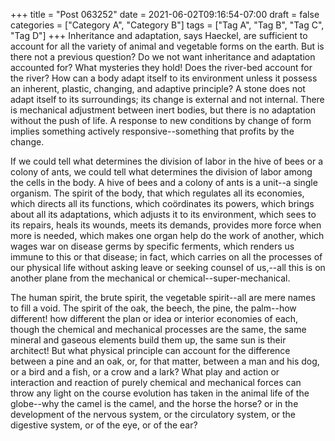 +++
title = "Post 063252"
date = 2021-06-02T09:16:54-07:00
draft = false
categories = ["Category A", "Category B"]
tags = ["Tag A", "Tag B", "Tag C", "Tag D"]
+++
Inheritance and adaptation, says Haeckel, are sufficient to account for all the variety of animal and vegetable forms on the earth. But is there not a previous question? Do we not want inheritance and adaptation accounted for? What mysteries they hold! Does the river-bed account for the river? How can a body adapt itself to its environment unless it possess an inherent, plastic, changing, and adaptive principle? A stone does not adapt itself to its surroundings; its change is external and not internal. There is mechanical adjustment between inert bodies, but there is no adaptation without the push of life. A response to new conditions by change of form implies something actively responsive--something that profits by the change.

If we could tell what determines the division of labor in the hive of bees or a colony of ants, we could tell what determines the division of labor among the cells in the body. A hive of bees and a colony of ants is a unit--a single organism. The spirit of the body, that which regulates all its economies, which directs all its functions, which coördinates its powers, which brings about all its adaptations, which adjusts it to its environment, which sees to its repairs, heals its wounds, meets its demands, provides more force when more is needed, which makes one organ help do the work of another, which wages war on disease germs by specific ferments, which renders us immune to this or that disease; in fact, which carries on all the processes of our physical life without asking leave or seeking counsel of us,--all this is on another plane from the mechanical or chemical--super-mechanical.

The human spirit, the brute spirit, the vegetable spirit--all are mere names to fill a void. The spirit of the oak, the beech, the pine, the palm--how different! how different the plan or idea or interior economies of each, though the chemical and mechanical processes are the same, the same mineral and gaseous elements build them up, the same sun is their architect! But what physical principle can account for the difference between a pine and an oak, or, for that matter, between a man and his dog, or a bird and a fish, or a crow and a lark? What play and action or interaction and reaction of purely chemical and mechanical forces can throw any light on the course evolution has taken in the animal life of the globe--why the camel is the camel, and the horse the horse? or in the development of the nervous system, or the circulatory system, or the digestive system, or of the eye, or of the ear?
